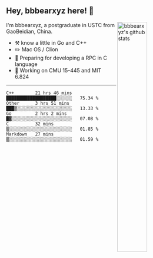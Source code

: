 ## Hey, bbbearxyz here! :wave:

<img align="right" alt="bbbearxyz's github stats" width="40%" src="https://github-readme-stats.vercel.app/api?username=bbbearxyz&show_icons=true">

I'm bbbearxyz, a postgraduate in USTC from GaoBeidian, China.

-   :hammer_and_pick:    know a little in Go and C++
-   :pencil2: Mac OS / Clion
-   :seedling: Preparing for developing a RPC in C language 
-   :thinking: Working on CMU 15-445 and MIT 6.824
---
<!--START_SECTION:waka-->
```text
C++        21 hrs 46 mins  ███████████████████░░░░░░   75.34 % 
Other      3 hrs 51 mins   ███▒░░░░░░░░░░░░░░░░░░░░░   13.33 % 
Go         2 hrs 2 mins    █▓░░░░░░░░░░░░░░░░░░░░░░░   07.08 % 
C          32 mins         ▒░░░░░░░░░░░░░░░░░░░░░░░░   01.85 % 
Markdown   27 mins         ▒░░░░░░░░░░░░░░░░░░░░░░░░   01.59 % 
```
<!--END_SECTION:waka-->
